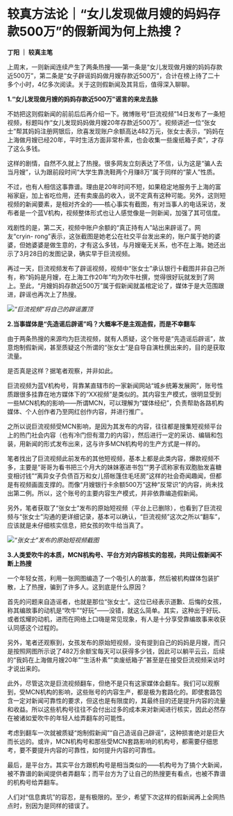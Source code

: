 # 较真方法论｜“女儿发现做月嫂的妈妈存款500万”的假新闻为何上热搜？

**丁阳 ｜ 较真主笔**

上周末，一则新闻连续产生了两条热搜——第一条是“女儿发现做月嫂的妈妈存款近500万”，第二条是“女子辟谣妈妈做月嫂存款近500万”，合计在榜上待了二十多个小时，4亿多次阅读。关于这则假新闻及其背后，值得深入聊聊。

**1.“女儿发现做月嫂的妈妈存款近500万”谣言的来龙去脉**

不妨把这则假新闻的前前后后再介绍一下。微博账号“巨流视频”14日发布了一条短视频，标题叫作“女儿发现妈妈做月嫂20年存款近500万”。视频讲述一位“张女士”帮其妈妈注册网银后，欣喜发现账户余额高达482万元，张女士表示，“妈妈在上海做月嫂已经20年，平时生活方面非常朴素，也会收集一些废纸箱子卖”，才存了这么多钱。

这样的剧情，自然不久就上了热搜。很多网友立刻表达了不信，认为这是“骗人去当月嫂”，认为跟前段时间“大学生靠洗鞋两个月赚8万”属于同样的“蒙人”性质。

不过，也有人相信这事靠谱。理由是20年时间不短，如果稳定地服务于上海的富裕家庭，加上省吃俭用，还有卖废品的收入，说不定真有这种可能。另外，这则短视频的新闻要素，是相对齐全的——核心事实有截图，有对当事人的电话采访，发布者是一个蓝V机构，视频整体形式也让人感觉像是一则新闻，加强了其可信度。

戏剧性的是，第二天，视频中账户余额的“真正持有人”站出来辟谣了。网友“cryin-
rong”表示，这张截图是她老公在社交平台发出来的，账户属于她的婆婆，但她婆婆是做生意的，才有这么多钱，与月嫂毫无关系，也不在上海。她还出示了3月28日的发图记录，确实早于巨流视频。

再过一天，巨流视频发布了辟谣视频，视频中“张女士”承认银行卡截图并非自己所有，称“妈妈是月嫂，在上海工作20年”均为吹牛杜撰，觉得很好玩就发到了网上。至此，“月嫂妈妈存款近500万”属于假新闻就盖棺定论了，媒体于是大范围跟进，辟谣也再次上了热搜。

![](https://inews.gtimg.com/news_bt/OdPvrXH2DiksVDHQL6tHV_vK74PcaWEODzA-xRLGyqD60AA/1000)_“巨流视频”将自己的辟谣置顶_

**2.当事媒体是“先造谣后辟谣”吗？大概率不是主观造假，而是不幸翻车**

由于两条热搜的来源均为巨流视频，就有人质疑，这个账号是“先造谣后辟谣”，故意炮制假新闻，甚至质疑这个所谓的“张女士”是自导自演杜撰出来的，目的是获取流量。

是否真是这样？据笔者观察，并非如此。

巨流视频为蓝V机构号，背靠某直辖市的一家新闻网站“城乡统筹发展网”，账号性质跟很多挂靠在地方媒体下的“XX视频”是类似的。其内容生产模式，很明显受到一些MCN机构的影响——所谓MCN，可以理解为“媒体经纪”，负责帮助各路机构媒体、个人创作者乃至网红创作内容，并进行推广。

之所以说巨流视频受MCN影响，是因为其发布的内容，往往都是搜集短视频平台上的热门社会内容（也有冷门但有潜力的内容），然后进行一定的采访、编辑和包装，用新闻的形式发布出来，这与许多MCN机构号的生产方式是一样的。

笔者找出了巨流视频此前发布的其他短视频，基本上都是此类内容，爆款视频不多，主要是“哥哥为看书把三个月大的妹妹塞进书包”“男子谎称家有双胞胎发喜糖变相讨钱”“离异女子负债百万和女儿搭帐篷住毛坯房”这样的社会奇闻趣闻，但都是有视频画面支撑的。而像“月嫂银行卡余额500万”这种“反常识”的内容，尚未找出第二例。所以，这个账号的主要内容生产模式，并非依靠编造假新闻。

另外，笔者获取了“张女士”发布的原始短视频（平台上已删除），也看到了巨流视频与“张女士”沟通的更详细记录，基本可以确认，“巨流视频”这次之所以“翻车”，应该就是未仔细核实信息，把女孩的吹牛给当真了。

![](https://inews.gtimg.com/news_bt/O7XxE4ynSm5BOb9rMJWkakKouyv5DIOx2BXuw7ANslJE4AA/1000)_“张女士”发布的原始短视频截图_

**3.人类爱吹牛的本质，MCN机构号、平台方对内容核实的忽视，共同让假新闻不断上热搜**

一个年轻女孩，利用一张网图编造了一个吸引人的故事，然后被机构媒体包装扩散，上了热搜，骗到了许多人。这到底是什么原因？

首先的问题来自造谣者，也就是那位“张女士”。这位已经表示道歉、后悔的女孩，称其编故事的动机是“吹牛”“好玩”——没错，就这么简单。其实，这种出于好玩、或者炫耀的动机，进而在网络上口嗨是常见现象，有人是十分享受靠编故事来收获认同感这个过程的。

另外，笔者还观察到，女孩发布的原始短视频，没有提到自己的妈妈是月嫂，而只是按照网图所示说了482万余额宝每天可以获得多少钱，因此可以躺平云云，后续的“我妈在上海做月嫂20年”“生活朴素”“卖废纸箱子”甚至是在接受巨流视频采访时才说出来的。

此外，尽管这次是巨流视频翻车，但绝不是只有这家媒体会翻车。我们可以观察到，受MCN机构的影响，这些账号的内容生产，都是极为套路化的。即使套路包含一定对新闻可靠性的要求，但这也是有限度的，其最终目的还是提升内容的流量和收益。所以这些机构号往往不会付出过多的成本来对新闻进行核实，因此必然存在被诸如爱吹牛的年轻人给弄翻车的可能性。

考虑到翻车一次就被质疑“炮制假新闻”“自己造谣自己辟谣”，这种损害绝对是巨大而长远的。或许，MCN机构号和那些受MCN套路影响的机构号，都需要仔细思考，要不要提升内容的可靠性，如何提升内容的可靠性。

最后，是平台方。其实平台方跟机构号是相当类似的——机构号为了搞个大新闻，被不靠谱的新闻提供者弄翻车；而平台方为了让自己的热搜更有看点，也被不靠谱的机构号给弄翻车。

人们对“信息粪坑”的容忍，是有极限的。至少，希望下次这样的假新闻再上全网热点时，别因为是同样的错误了。

